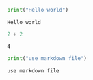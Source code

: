 ```python
print("Hello world")
```

    Hello world
    


```python
2 + 2
```




    4




```python
print("use markdown file")
```

    use markdown file
    


```python

```
